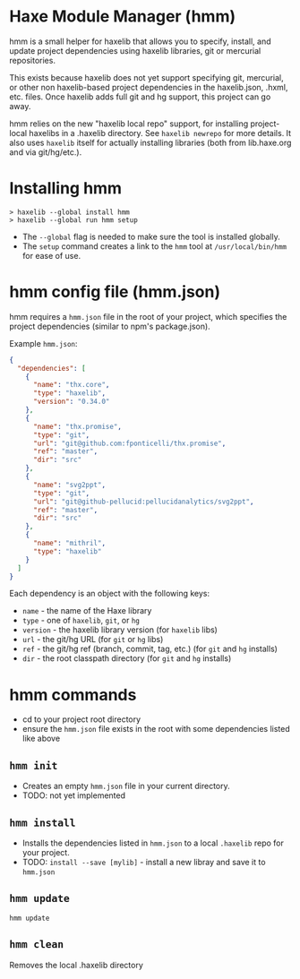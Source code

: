 # Haxe Module Manager (hmm)

hmm is a small helper for haxelib that allows you to specify, install,
and update project dependencies using haxelib libraries, git or
mercurial repositories.

This exists because haxelib does not yet support specifying git, mercurial,
or other non haxelib-based project dependencies in the haxelib.json,
.hxml, etc. files.  Once haxelib adds full git and hg support, this
project can go away.

hmm relies on the new "haxelib local repo" support, for installing project-local
haxelibs in a .haxelib directory.  See `haxelib newrepo` for more
details.  It also uses `haxelib` itself for actually installing
libraries (both from lib.haxe.org and via git/hg/etc.).

# Installing hmm

```
> haxelib --global install hmm
> haxelib --global run hmm setup
```

- The `--global` flag is needed to make sure the tool is installed globally.
- The `setup` command creates a link to the `hmm` tool at `/usr/local/bin/hmm` for ease of use.

# hmm config file (hmm.json)

hmm requires a `hmm.json` file in the root of your project, which
specifies the project dependencies (similar to npm's package.json).

Example `hmm.json`:

```json
{
  "dependencies": [
    {
      "name": "thx.core",
      "type": "haxelib",
      "version": "0.34.0"
    },
    {
      "name": "thx.promise",
      "type": "git",
      "url": "git@github.com:fponticelli/thx.promise",
      "ref": "master",
      "dir": "src"
    },
    {
      "name": "svg2ppt",
      "type": "git",
      "url": "git@github-pellucid:pellucidanalytics/svg2ppt",
      "ref": "master",
      "dir": "src"
    },
    {
      "name": "mithril",
      "type": "haxelib"
    }
  ]
}
```

Each dependency is an object with the following keys:

- `name` - the name of the Haxe library
- `type` - one of `haxelib`, `git`, or `hg`
- `version` - the haxelib library version (for `haxelib` libs)
- `url` - the git/hg URL (for `git` or `hg` libs)
- `ref` - the git/hg ref (branch, commit, tag, etc.) (for `git` and `hg`
  installs)
- `dir` - the root classpath directory (for `git` and `hg` installs)

# hmm commands

- cd to your project root directory
- ensure the `hmm.json` file exists in the root with some dependencies listed like above

## `hmm init`

- Creates an empty `hmm.json` file in your current directory.
- TODO: not yet implemented

## `hmm install`

- Installs the dependencies listed in `hmm.json` to a local `.haxelib`
  repo for your project.
- TODO: `install --save [mylib]` - install a new libray and save it to
  `hmm.json`

## `hmm update`

`hmm update`

## `hmm clean`

Removes the local .haxelib directory
